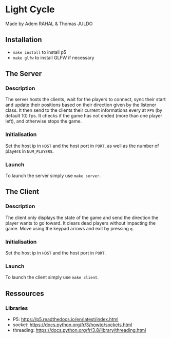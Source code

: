 # Light Cycle

Made by Adem RAHAL & Thomas JULDO 

## Installation
- `make install` to install p5
- `make glfw` to install GLFW if necessary

## The Server

### Description
The server hosts the clients, wait for the players to connect, sync their start and update their positions based on their direction given by the listener class. It then send to the clients their current informations every at `FPS` (by default 10) fps. It checks if the game has not ended (more than one player left), and otherwise stops the game.

### Initialisation
Set the host ip in `HOST` and the host port in `PORT`, as well as the number of players in `NUM_PLAYERS`.

### Launch
To launch the server simply use `make server`.

## The Client

### Description
The client only displays the state of the game and send the direction the player wants to go toward. It clears dead players without impacting the game. Move using the keypad arrows and exit by pressing `q`.

### Initialisation
Set the host ip in `HOST` and the host port in `PORT`.

### Launch
To launch the client simply use `make client`.

## Ressources
### Libraries
- P5: https://p5.readthedocs.io/en/latest/index.html
- socket: https://docs.python.org/fr/3/howto/sockets.html
- threading: https://docs.python.org/fr/3.8/library/threading.html 